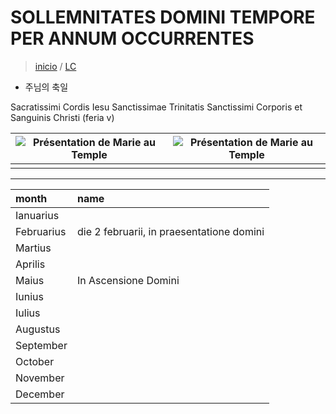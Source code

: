 # SOLLEMNITATES DOMINI TEMPORE PER ANNUM OCCURRENTES
> [inicio](./README.md) / [LC](../LC.md)
* 주님의 축일


Sacratissimi Cordis Iesu
Sanctissimae Trinitatis
Sanctissimi Corporis et Sanguinis Christi (feria v)




|  ![Présentation de Marie au Temple ](https://www.medaille-miraculeuse.fr/wp-content/uploads/2020/11/Marie-presentee-au-Temple-Vitraux-de-la-nef-Cathedrale-Notre-Dame-Ottawa.jpg) | ![Présentation de Marie au Temple ](https://www.medaille-miraculeuse.fr/wp-content/uploads/2020/11/Marie-presentee-au-Temple-Vitraux-de-la-nef-Cathedrale-Notre-Dame-Ottawa.jpg) |
| :--: | :--: |
|   |   |

----

| month | name  |
| :--- | :--- |
| Ianuarius |    |
| Februarius | die 2 februarii, in praesentatione domini  |
| Martius |   |
| Aprilis | |
| Maius |  In Ascensione Domini |
| Iunius | |
| Iulius | |
| Augustus | |
| September | |
| October | |
| November | |
| December | |